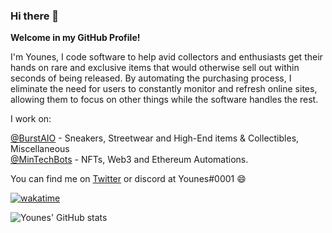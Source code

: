 ### Hi there 👋

**Welcome in my GitHub Profile!**

I'm Younes, I code software to help avid collectors and enthusiasts get their hands on rare and exclusive items that would otherwise sell out within seconds of being released. By automating the purchasing process, I eliminate the need for users to constantly monitor and refresh online sites, allowing them to focus on other things while the software handles the rest.

I work on:

[@BurstAIO](https://github.com/burstaio) - Sneakers, Streetwear and High-End items & Collectibles, Miscellaneous<br>
[@MinTechBots](https://github.com/MinTechBots) - NFTs, Web3 and Ethereum Automations.


You can find me on [Twitter](https://twitter.com/offwhtdev) or discord at Younes#0001 😄

[![wakatime](https://wakatime.com/badge/user/1e60a569-6815-4400-b077-7da3507a245c.svg)](https://wakatime.com/@1e60a569-6815-4400-b077-7da3507a245c)

![Younes' GitHub stats](https://github-readme-stats.vercel.app/api?username=younesdev1&show_icons=true&theme=tokyonight&count_private=true)
